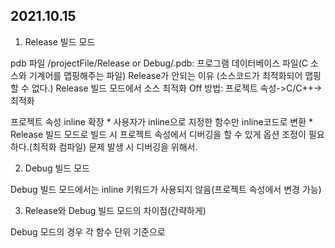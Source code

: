 ## 2021.10.15
1. Release 빌드 모드

  pdb 파일
  /projectFile/Release or Debug/.pdb: 프로그램 데이터베이스 파일(C 소스와 기계어를 맵핑해주는 파일)
  Release가 안되는 이유 (소스코드가 최적화되어 맵핑할 수 없다.)
  Release 빌드 모드에서 소스 최적화 Off 방법: 프로젝트 속성->C/C++->최적화

  프로젝트 속성 inline 확장
    * 사용자가 inline으로 지정한 함수만  inline코드로 변환
    * Release 빌드 모드로 빌드 시 프로젝트 속성에서 디버깅을 할 수 있게 옵션 조정이 필요하다.(최적화 컴파일) 문제 발생 시 디버깅을 위해서.

2. Debug 빌드 모드

  Debug 빌드 모드에서는 inline 키워드가 사용되지 않음(프로젝트 속성에서 변경 가능)

3. Release와 Debug 빌드 모드의 차이점(간략하게)

  Debug 모드의 경우 각 함수 단위 기준으로

